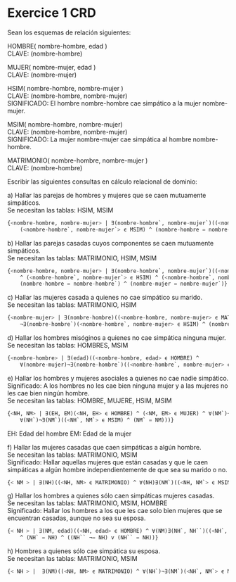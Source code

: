 # Exercice 1 CRD

Sean los esquemas de relación siguientes: 

HOMBRE( nombre-hombre, edad )\
CLAVE: (nombre-hombre) 

MUJER( nombre-mujer, edad )\
CLAVE: (nombre-mujer)

HSIM( nombre-hombre, nombre-mujer )\
CLAVE: (nombre-hombre, nombre-mujer)\
SIGNIFICADO: El hombre nombre-hombre cae simpático a la mujer nombre-mujer.

MSIM( nombre-hombre, nombre-mujer)\
CLAVE: (nombre-hombre, nombre-mujer)\
SIGNIFICADO: La mujer nombre-mujer cae simpática al hombre nombre-hombre.

MATRIMONIO( nombre-hombre, nombre-mujer )\
CLAVE: (nombre-hombre)

Escribir las siguientes consultas en cálculo relacional de dominio:

a) Hallar las parejas de hombres y mujeres que se caen mutuamente simpáticos.\
Se necesitan las tablas: HSIM, MSIM
```sql
{<nombre-hombre, nombre-mujer> | ∃(nombre-hombre`, nombre-mujer`)((<nombre-hombre, nombre-mujer> ϵ HSIM) ^
    (<nombre-hombre`, nombre-mujer`> ϵ MSIM) ^ (nombre-hombre = nombre-hombre`) ^ (nombre-mujer = nombre-mujer`)}
```

b) Hallar las parejas casadas cuyos componentes se caen mutuamente simpáticos.\
Se necesitan las tablas: MATRIMONIO, HSIM, MSIM
```sql
{<nombre-hombre, nombre-mujer> | ∃(nombre-hombre`, nombre-mujer`)((<nombre-hombre, nombre-mujer> ϵ MATRIMONIO)
    ^ (<nombre-hombre`, nombre-mujer`> ϵ HSIM) ^ (<nombre-hombre`, nombre-mujer`> ϵ MSIM) ^ 
    (nombre-hombre = nombre-hombre`) ^ (nombre-mujer = nombre-mujer`)}
```

c) Hallar las mujeres casada a quienes no cae simpático su marido.\
Se necesitan las tablas: MATRIMONIO, HSIM
```sql
{<nombre-mujer> | ∃(nombre-hombre)((<nombre-hombre, nombre-mujer> ϵ MATRIMONIO) ^
    ¬∃(nombre-hombre`)(<nombre-hombre`, nombre-mujer> ϵ HSIM) ^ (nombre-hombre = nombre-hombre`)}
```

d) Hallar los hombres misóginos a quienes no cae simpática ninguna mujer.\
Se necesitan las tablas: HOMBRES, MSIM
```sql
{<nombre-hombre> | ∃(edad)((<nombre-hombre, edad> ϵ HOMBRE) ^ 
    ∀(nombre-mujer)¬∃(nombre-hombre`)((<nombre-hombre`, nombre-mujer> ϵ MSIM) ^ (nombre-hombre` = nombre-hombre))}
```

e) Hallar los hombres y mujeres asociales a quienes no cae nadie simpático.\
Significado: A los hombres no les cae bien ninguna mujer y a las mujeres no les cae bien ningún hombre.\
Se necesitan las tablas: HOMBRE, MUJERE, HSIM, MSIM
```sql
{<NH, NM> | ∃(EH, EM)(<NH, EH> ϵ HOMBRE) ^ (<NM, EM> ϵ MUJER) ^ ∀(NM`)¬∃(NH`)((<NH`, NM`> ϵ HSIM) ^ (NH` = NH)) ^ 
    ∀(NH`)¬∃(NM`)((<NH`, NM`> ϵ MSIM) ^ (NM` = NM)))}
```
EH: Edad del hombre
EM: Edad de la mujer

f) Hallar las mujeres casadas que caen simpáticas a algún hombre.\
Se necesitan las tablas: MATRIMONIO, MSIM\
Significado: Hallar aquellas mujeres que están casadas y que le caen simpáticas a algún hombre independientemente
de que sea su marido o no.
```sql
{< NM > | ∃(NH)((<NH, NM> ϵ MATRIMONIO) ^ ∀(NH)∃(NM`)((<NH, NM`> ϵ MSIM) ^ (NM`= NM`))}
```

g) Hallar los hombres a quienes sólo caen simpáticas mujeres casadas.\
Se necesitan las tablas: MATRIMONIO, MSIM, HOMBRE\
Significado: Hallar los hombres a los que les cae solo bien mujeres que se encuentran casadas, aunque no sea su esposa.
```sql
{< NH > | ∃(NM, edad)((<NH, edad> ϵ HOMBRE) ^ ∀(NM)∃(NH`, NH``)((<NH`, NM> ϵ MSIM) ^ (<NH``, NM> ϵ MATRIMONIO) 
    ^ (NH` = NH) ^ ((NH`` ¬= NH) v (NH`` = NH))}
```

h) Hombres a quienes sólo cae simpática su esposa.\
Se necesitan las tablas: MATRIMONIO, MSIM
```sql
{< NH > |  ∃(NM)((<NH, NM> ϵ MATRIMONIO) ^ ∀(NH`)¬∃(NM`)(<NH`, NM`> ϵ MSIM) ^ (NH` = NH) ^ (NM` ¬= NM)}
```